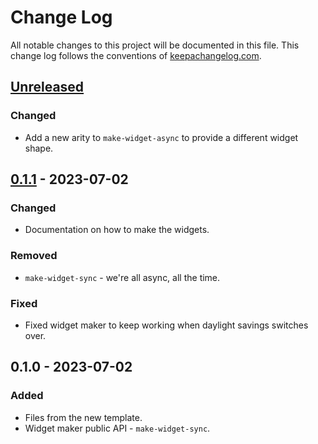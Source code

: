 # Change Log
All notable changes to this project will be documented in this file. This change log follows the conventions of [keepachangelog.com](http://keepachangelog.com/).

## [Unreleased]
### Changed
- Add a new arity to `make-widget-async` to provide a different widget shape.

## [0.1.1] - 2023-07-02
### Changed
- Documentation on how to make the widgets.

### Removed
- `make-widget-sync` - we're all async, all the time.

### Fixed
- Fixed widget maker to keep working when daylight savings switches over.

## 0.1.0 - 2023-07-02
### Added
- Files from the new template.
- Widget maker public API - `make-widget-sync`.

[Unreleased]: https://sourcehost.site/your-name/day09-encoding-error/compare/0.1.1...HEAD
[0.1.1]: https://sourcehost.site/your-name/day09-encoding-error/compare/0.1.0...0.1.1
